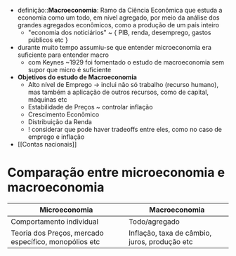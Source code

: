 * definição::**Macroeconomia**: Ramo da Ciência Econômica que estuda a economia como um todo, em nível agregado, por meio da análise dos grandes agregados econômicos, como a produção de um país inteiro
	* "economia dos noticiários" ~ { PIB, renda, desemprego, gastos públicos etc }
* durante muito tempo assumiu-se que entender microeconomia era suficiente para entender macro
	* com Keynes ~1929 foi fomentado o estudo de macroeconomia sem supor que micro é suficiente
* **Objetivos do estudo de Macroeconomia**
	* Alto nível de Emprego -> inclui não só trabalho (recurso humano), mas também a aplicação de outros recursos, como de capital, máquinas etc
	* Estabilidade de Preços ~ controlar inflação
	* Crescimento Econômico
	* Distribuição da Renda
	* ! considerar que pode haver tradeoffs entre eles, como no caso de emprego e inflação
* [[Contas nacionais]]


# Comparação entre microeconomia e macroeconomia

| Microeconomia                                         | Macroeconomia                                 |
| ----------------------------------------------------- | --------------------------------------------- |
| Comportamento individual                              | Todo/agregado                                 |
| Teoria dos Preços, mercado específico, monopólios etc | Inflação, taxa de câmbio, juros, produção etc |